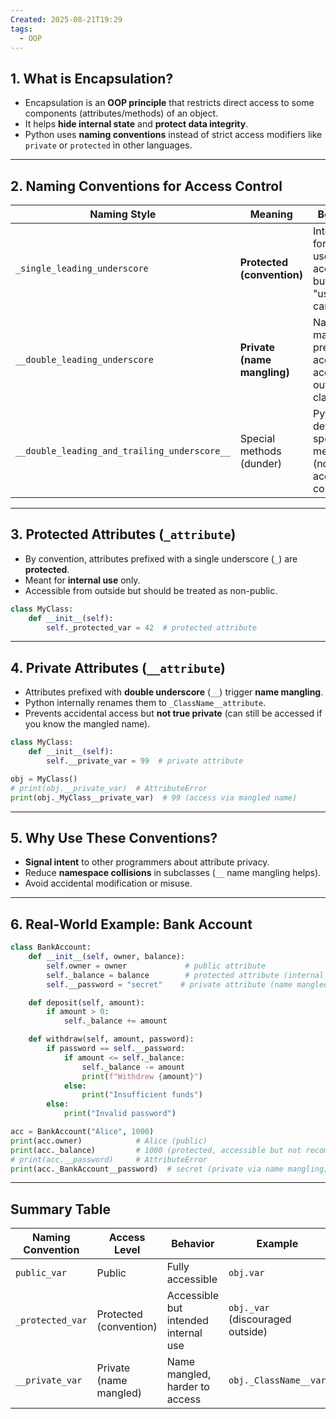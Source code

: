 ```yaml
---
Created: 2025-08-21T19:29
tags:
  - OOP
---
```

## 1. What is Encapsulation?

- Encapsulation is an **OOP principle** that restricts direct access to some components (attributes/methods) of an object.
- It helps **hide internal state** and **protect data integrity**.
- Python uses **naming conventions** instead of strict access modifiers like `private` or `protected` in other languages.

---

## 2. Naming Conventions for Access Control

|Naming Style|Meaning|Behavior|
|---|---|---|
|`_single_leading_underscore`|**Protected (convention)**|Intended for internal use; still accessible, but signals "use with care"|
|`__double_leading_underscore`|**Private (name mangling)**|Name mangled to prevent accidental access outside class|
|`__double_leading_and_trailing_underscore__`|Special methods (dunder)|Python-defined special methods (not for access control)|

---

## 3. Protected Attributes (`_attribute`)

- By convention, attributes prefixed with a single underscore (`_`) are **protected**.
- Meant for **internal use** only.
- Accessible from outside but should be treated as non-public.

```Python
class MyClass:
    def __init__(self):
        self._protected_var = 42  # protected attribute
```

---

## 4. Private Attributes (`__attribute`)

- Attributes prefixed with **double underscore** (`__`) trigger **name mangling**.
- Python internally renames them to `_ClassName__attribute`.
- Prevents accidental access but **not true private** (can still be accessed if you know the mangled name).

```Python
class MyClass:
    def __init__(self):
        self.__private_var = 99  # private attribute

obj = MyClass()
# print(obj.__private_var)  # AttributeError
print(obj._MyClass__private_var)  # 99 (access via mangled name)
```

---

## 5. Why Use These Conventions?

- **Signal intent** to other programmers about attribute privacy.
- Reduce **namespace collisions** in subclasses (`__` name mangling helps).
- Avoid accidental modification or misuse.

---

## 6. Real-World Example: Bank Account

```Python
class BankAccount:
    def __init__(self, owner, balance):
        self.owner = owner             # public attribute
        self._balance = balance        # protected attribute (internal use)
        self.__password = "secret"    # private attribute (name mangled)

    def deposit(self, amount):
        if amount > 0:
            self._balance += amount

    def withdraw(self, amount, password):
        if password == self.__password:
            if amount <= self._balance:
                self._balance -= amount
                print(f"Withdrew {amount}")
            else:
                print("Insufficient funds")
        else:
            print("Invalid password")

acc = BankAccount("Alice", 1000)
print(acc.owner)            # Alice (public)
print(acc._balance)         # 1000 (protected, accessible but not recommended)
# print(acc.__password)     # AttributeError
print(acc._BankAccount__password)  # secret (private via name mangling)
```

---

## Summary Table

|Naming Convention|Access Level|Behavior|Example|
|---|---|---|---|
|`public_var`|Public|Fully accessible|`obj.var`|
|`_protected_var`|Protected (convention)|Accessible but intended internal use|`obj._var` (discouraged outside)|
|`__private_var`|Private (name mangled)|Name mangled, harder to access|`obj._ClassName__var`|